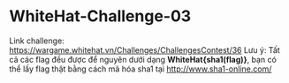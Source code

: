 # WhiteHat-Challenge-03
Link challenge: https://wargame.whitehat.vn/Challenges/ChallengesContest/36
Lưu ý: Tất cả các flag đều được để nguyên dưới dạng **WhiteHat{sha1(flag)}**, bạn có thể lấy flag thật bằng cách mã hóa sha1 tại http://www.sha1-online.com/